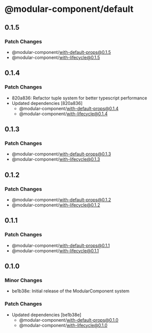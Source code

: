 # @modular-component/default

## 0.1.5

### Patch Changes

- @modular-component/with-default-props@0.1.5
- @modular-component/with-lifecycle@0.1.5

## 0.1.4

### Patch Changes

- 820a836: Refactor tuple system for better typescript performance
- Updated dependencies [820a836]
  - @modular-component/with-default-props@0.1.4
  - @modular-component/with-lifecycle@0.1.4

## 0.1.3

### Patch Changes

- @modular-component/with-default-props@0.1.3
- @modular-component/with-lifecycle@0.1.3

## 0.1.2

### Patch Changes

- @modular-component/with-default-props@0.1.2
- @modular-component/with-lifecycle@0.1.2

## 0.1.1

### Patch Changes

- @modular-component/with-default-props@0.1.1
- @modular-component/with-lifecycle@0.1.1

## 0.1.0

### Minor Changes

- be1b38e: Initial release of the ModularComponent system

### Patch Changes

- Updated dependencies [be1b38e]
  - @modular-component/with-default-props@0.1.0
  - @modular-component/with-lifecycle@0.1.0

